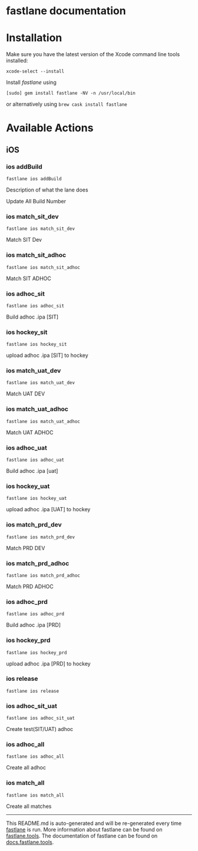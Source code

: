 fastlane documentation
================
# Installation

Make sure you have the latest version of the Xcode command line tools installed:

```
xcode-select --install
```

Install _fastlane_ using
```
[sudo] gem install fastlane -NV -n /usr/local/bin
```
or alternatively using `brew cask install fastlane`

# Available Actions
## iOS
### ios addBuild
```
fastlane ios addBuild
```
Description of what the lane does

Update All Build Number
### ios match_sit_dev
```
fastlane ios match_sit_dev
```
Match SIT Dev
### ios match_sit_adhoc
```
fastlane ios match_sit_adhoc
```
Match SIT ADHOC
### ios adhoc_sit
```
fastlane ios adhoc_sit
```
Build adhoc .ipa [SIT]
### ios hockey_sit
```
fastlane ios hockey_sit
```
upload adhoc .ipa [SIT] to hockey
### ios match_uat_dev
```
fastlane ios match_uat_dev
```
Match UAT DEV
### ios match_uat_adhoc
```
fastlane ios match_uat_adhoc
```
Match UAT ADHOC
### ios adhoc_uat
```
fastlane ios adhoc_uat
```
Build adhoc .ipa [uat]
### ios hockey_uat
```
fastlane ios hockey_uat
```
upload adhoc .ipa [UAT] to hockey
### ios match_prd_dev
```
fastlane ios match_prd_dev
```
Match PRD DEV
### ios match_prd_adhoc
```
fastlane ios match_prd_adhoc
```
Match PRD ADHOC
### ios adhoc_prd
```
fastlane ios adhoc_prd
```
Build adhoc .ipa [PRD]
### ios hockey_prd
```
fastlane ios hockey_prd
```
upload adhoc .ipa [PRD] to hockey
### ios release
```
fastlane ios release
```

### ios adhoc_sit_uat
```
fastlane ios adhoc_sit_uat
```
Create test(SIT/UAT) adhoc
### ios adhoc_all
```
fastlane ios adhoc_all
```
Create all adhoc
### ios match_all
```
fastlane ios match_all
```
Create all matches

----

This README.md is auto-generated and will be re-generated every time [fastlane](https://fastlane.tools) is run.
More information about fastlane can be found on [fastlane.tools](https://fastlane.tools).
The documentation of fastlane can be found on [docs.fastlane.tools](https://docs.fastlane.tools).
